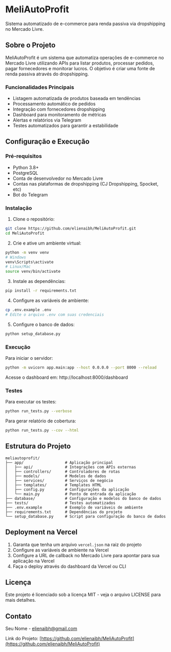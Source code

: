 # MeliAutoProfit

Sistema automatizado de e-commerce para renda passiva via dropshipping no Mercado Livre.

## Sobre o Projeto

MeliAutoProfit é um sistema que automatiza operações de e-commerce no Mercado Livre utilizando APIs para listar produtos, processar pedidos, pagar fornecedores e monitorar lucros. O objetivo é criar uma fonte de renda passiva através do dropshipping.

### Funcionalidades Principais

- Listagem automatizada de produtos baseada em tendências
- Processamento automático de pedidos
- Integração com fornecedores dropshipping
- Dashboard para monitoramento de métricas
- Alertas e relatórios via Telegram
- Testes automatizados para garantir a estabilidade

## Configuração e Execução

### Pré-requisitos

- Python 3.8+
- PostgreSQL
- Conta de desenvolvedor no Mercado Livre
- Contas nas plataformas de dropshipping (CJ Dropshipping, Spocket, etc)
- Bot do Telegram

### Instalação

1. Clone o repositório:
```bash
git clone https://github.com/elienaibh/MeliAutoProfit.git
cd MeliAutoProfit
```

2. Crie e ative um ambiente virtual:
```bash
python -m venv venv
# Windows
venv\Scripts\activate
# Linux/Mac
source venv/bin/activate
```

3. Instale as dependências:
```bash
pip install -r requirements.txt
```

4. Configure as variáveis de ambiente:
```bash
cp .env.example .env
# Edite o arquivo .env com suas credenciais
```

5. Configure o banco de dados:
```bash
python setup_database.py
```

### Execução

Para iniciar o servidor:
```bash
python -m uvicorn app.main:app --host 0.0.0.0 --port 8000 --reload
```

Acesse o dashboard em: http://localhost:8000/dashboard

### Testes

Para executar os testes:
```bash
python run_tests.py --verbose
```

Para gerar relatório de cobertura:
```bash
python run_tests.py --cov --html
```

## Estrutura do Projeto

```
meliautoprofit/
├── app/                  # Aplicação principal
│   ├── api/              # Integrações com APIs externas
│   ├── controllers/      # Controladores de rotas
│   ├── models/           # Modelos de dados
│   ├── services/         # Serviços de negócio
│   ├── templates/        # Templates HTML
│   ├── config.py         # Configurações da aplicação
│   └── main.py           # Ponto de entrada da aplicação
├── database/             # Configuração e modelos do banco de dados
├── tests/                # Testes automatizados
├── .env.example          # Exemplo de variáveis de ambiente
├── requirements.txt      # Dependências do projeto
└── setup_database.py     # Script para configuração do banco de dados
```

## Deployment na Vercel

1. Garanta que tenha um arquivo `vercel.json` na raiz do projeto
2. Configure as variáveis de ambiente na Vercel
3. Configure a URL de callback no Mercado Livre para apontar para sua aplicação na Vercel
4. Faça o deploy através do dashboard da Vercel ou CLI

## Licença

Este projeto é licenciado sob a licença MIT - veja o arquivo LICENSE para mais detalhes.

## Contato

Seu Nome - elienaibh@gmail.com

Link do Projeto: [https://github.com/elienaibh/MeliAutoProfit](https://github.com/elienaibh/MeliAutoProfit) 